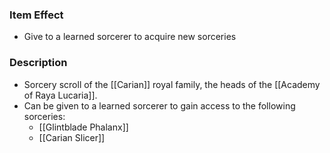 ### Item Effect
- Give to a learned sorcerer to acquire new sorceries
### Description
- Sorcery scroll of the [[Carian]] royal family, the heads of the [[Academy of Raya Lucaria]].
- Can be given to a learned sorcerer to gain access to the following sorceries:
	- [[Glintblade Phalanx]]
	- [[Carian Slicer]]